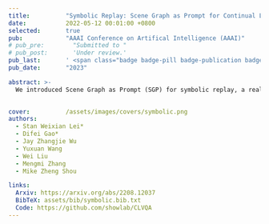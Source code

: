 ```yaml
---
title:          "Symbolic Replay: Scene Graph as Prompt for Continual Learning on VQA Task"
date:           2022-05-12 00:01:00 +0800
selected:       true
pub:            "AAAI Conference on Artifical Intelligence (AAAI)"
# pub_pre:        "Submitted to "
# pub_post:       'Under review.'
pub_last:       ' <span class="badge badge-pill badge-publication badge-danger">Oral</span>'
pub_date:       "2023"

abstract: >-
  We introduced Scene Graph as Prompt (SGP) for symbolic replay, a real-data-free replay-based method for Continual Learning VQA, which overcomes the limitations of replay-based methods by leveraging the scene graph as an alternative to images for replay.

  
cover:          /assets/images/covers/symbolic.png
authors:
  - Stan Weixian Lei*
  - Difei Gao*
  - Jay Zhangjie Wu
  - Yuxuan Wang
  - Wei Liu
  - Mengmi Zhang
  - Mike Zheng Shou

links:
  Arxiv: https://arxiv.org/abs/2208.12037
  BibTeX: assets/bib/symbolic.bib.txt
  Code: https://github.com/showlab/CLVQA  
---
```

